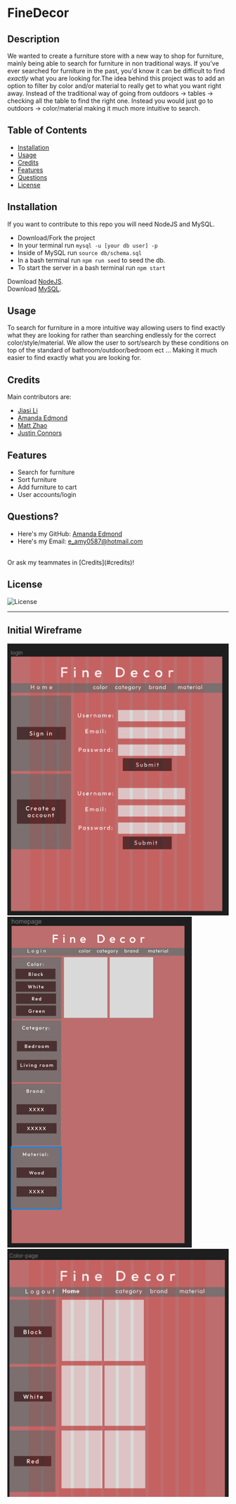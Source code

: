 # FineDecor

## Description

We wanted to create a furniture store with a new way to shop for furniture, mainly being able to search for furniture in non traditional ways. If you've ever searched for furniture in the past, you'd know it can be difficult to find *exactly* what you are looking for.The idea behind this project was to add an option to filter by color and/or material to really get to what you want right away. Instead of the traditional way of going from outdoors -> tables -> checking all the table to find the right one. Instead you would just go to outdoors -> color/material making it much more intuitive to search.

## Table of Contents

- [Installation](#installation)
- [Usage](#usage)
- [Credits](#credits)
- [Features](#features)
- [Questions](#questions)
- [License](#license)

## Installation

If you want to contribute to this repo you will need NodeJS and MySQL. 
- Download/Fork the project
- In your terminal run ```mysql -u [your db user] -p``` 
- Inside of MySQL run ```source db/schema.sql```
- In a bash terminal run ```npm run seed``` to seed the db.
- To start the server in a bash terminal run ```npm start```

Download [NodeJS](https://nodejs.org/en/download).<br>
Download [MySQL](https://dev.mysql.com/downloads/installer/).

## Usage

To search for furniture in a more intuitive way allowing users to find exactly what they are looking for rather than searching endlessly for the correct color/style/material. We allow the user to sort/search by these conditions on top of the standard of bathroom/outdoor/bedroom ect ... Making it much easier to find exactly what you are looking for.

## Credits

Main contributors are:
- [Jiasi Li](https://github.com/Jiasisi)
- [Amanda Edmond](https://github.com/AmyEdmond)
- [Matt Zhao](https://github.com/unbmattzhao)
- [Justin Connors](https://github.com/Justin-Connors)

## Features

- Search for furniture
- Sort furniture
- Add furniture to cart
- User accounts/login

## Questions?

- Here's my GitHub: [Amanda Edmond](https://github.com/AmyEdmond) <br>
- Here's my Email: [e_amy0587@hotmail.com](mailto:e_amy0587@hotmail.com) <br>
<br>
Or ask my teammates in [Credits](#credits)!

## License
![License](https://img.shields.io/badge/license-MIT-blue.svg)

---

## Initial Wireframe
![Alt text](public/img/sgnin.png "Sign In")
![Alt text](public/img/hmpg.png "Home Page")
![Alt text](public/img/sort.png "Sort")
